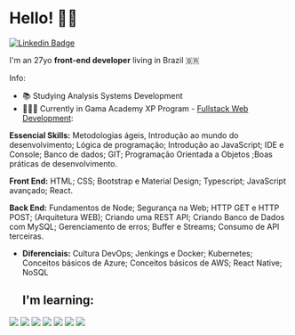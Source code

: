 # Hello! 👋🏻 
[![Linkedin Badge](https://img.shields.io/badge/-LinkedIn-blue?style=flat-square&logo=Linkedin&logoColor=white&link=https://www.linkedin.com/in/amauri-rodrigues/)](https://www.linkedin.com/in/amauri-rodrigues/)


I'm an 27yo <strong>front-end developer</strong> living in Brazil 🇧🇷


Info:
- 📚 Studying Analysis Systems Development
- 👩🏽‍🎓 Currently in Gama Academy XP Program - [Fullstack Web Development](https://www.gama.academy/gama-experience/desenvolvimento-full-stack):

**Essencial Skills:** Metodologias ágeis, Introdução ao mundo do desenvolvimento; Lógica de programação; Introdução ao JavaScript; IDE e Console; Banco de dados; GIT; Programação Orientada a Objetos ;Boas práticas de desenvolvimento.

**Front End:** HTML; CSS; Bootstrap e Material Design; Typescript; JavaScript avançado; React.

**Back End:** Fundamentos de Node; Segurança na Web; HTTP GET e HTTP POST; (Arquitetura WEB); Criando uma REST API; Criando Banco de Dados com MySQL; Gerenciamento de erros; Buffer e Streams; Consumo de API terceiras.

- **Diferenciais:** Cultura DevOps; Jenkings e Docker; Kubernetes; Conceitos básicos de Azure; Conceitos básicos de AWS; React Native; NoSQL


  <h2 align="left">I'm learning:</h2>
<p>
<img src="https://img.shields.io/badge/HTML5-E34F26?style=for-the-badge&logo=html5&logoColor=white"/>
<img src="https://img.shields.io/badge/CSS3-1572B6?style=for-the-badge&logo=css3&logoColor=white"/>
<img src="https://img.shields.io/badge/JavaScript-F7DF1E?style=for-the-badge&logo=javascript&logoColor=black"/>
<img src="https://img.shields.io/badge/React-20232A?style=for-the-badge&logo=react&logoColor=61DAFB"/>
<img src="https://img.shields.io/badge/Node.js-43853D?style=for-the-badge&logo=node.js&logoColor=white"/>
<img src="https://img.shields.io/badge/TypeScript-007ACC?style=for-the-badge&logo=typescript&logoColor=white"/>
<img src="https://img.shields.io/badge/Bootstrap-563D7C?style=for-the-badge&logo=bootstrap&logoColor=white"/>
</p>
